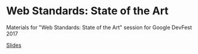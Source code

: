 # Web Standards: State of the Art
Materials for "Web Standards: State of the Art" session for Google DevFest 2017

[Slides](https://docs.google.com/presentation/d/e/2PACX-1vQWLc70lGo4DjR0kXM5wo67SoXECX5UXQHjHDJfL7B4BwNVRNdd19Sa-KSaO6a_5F8GNYe6HytXoJhw/pub?start=false&loop=false&delayms=3000)